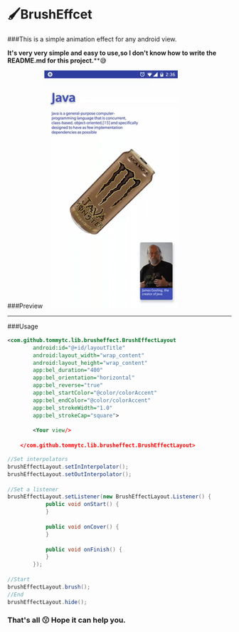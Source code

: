 # 🖌️BrushEffcet

###This is a simple animation effect for any android view.

__It's very very simple and easy to use,so I don't know how to write the README.md for this project.__**😅


###Preview
![Preview](/preview/preview.gif)

------
###Usage
```xml
<com.github.tommytc.lib.brusheffect.BrushEffectLayout
        android:id="@+id/layoutTitle"
        android:layout_width="wrap_content"
        android:layout_height="wrap_content"
        app:bel_duration="400"
        app:bel_orientation="horizontal"
        app:bel_reverse="true"
        app:bel_startColor="@color/colorAccent"
        app:bel_endColor="@color/colorAccent"
        app:bel_strokeWidth="1.0"
        app:bel_strokeCap="square">

        <Your view/>

    </com.github.tommytc.lib.brusheffect.BrushEffectLayout>
```
```java
//Set interpolators
brushEffectLayout.setInInterpolator();
brushEffectLayout.setOutInterpolator();

//Set a listener
brushEffectLayout.setListener(new BrushEffectLayout.Listener() {
            public void onStart() {
            }

            public void onCover() {
            }

            public void onFinish() {
            }
        });

//Start
brushEffectLayout.brush();
//End
brushEffectLayout.hide();

```
### That's all 😗 Hope it can help you.

